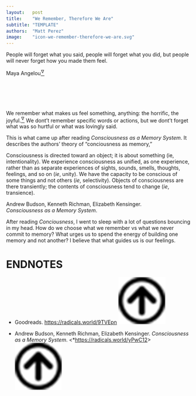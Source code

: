 ```yaml
---
layout:   post
title:    "We Remember, Therefore We Are"
subtitle: "TEMPLATE"
authors:  "Matt Perez"
image:    "icon-we-remember-therefore-we-are.svg"
---
```


<div style="display:none; ">
 <p>We remember what we feel. We dont&rsquo;t forget what hurts or what we love.</p>
</div>

<div class="_citation">
 People will forget what you said, people will forget what you did, but people will never forget how you made them feel.
 <p id="_signature">Maya Angelou<a href="#en01"><sup id="bm01">&hairsp;&nabla;&hairsp;</sup></a></p>
</div>

<h1>&nbsp;</h1>
 <p>We remember what makes us feel something, anything: the horrific, the joyful.<a href="#en02"><sup id="bm02">&hairsp;&nabla;&hairsp;</sup></a> We dont&rsquo;t remember specific words or actions, but we dont&rsquo;t forget what was so hurtful or what was lovingly said.</p>
 <p>This is what came up after reading <em>Consciousness as a Memory System</em>. It describes the authors&rsquo; theory of &ldquo;conciousness as memory,&rdquo;</p>
 <div class="_citation">
  Consciousness is directed toward an object; it is about something (ie, intentionality). We experience consciousness as unified, as one experience, rather than as separate experiences of sights, sounds, smells, thoughts, feelings, and so on (<em>ie</em>, unity). We have the capacity to be conscious of some things and not others (<em>ie</em>, selectivity). Objects of consciousness are there transiently; the contents of consciousness tend to change (<em>ie</em>, transience).
  <p id="_signature">Andrew Budson, Kenneth Richman, Elizabeth Kensinger.<br><em>Consciousness as a Memory System</em>.</p>
 </div>
 <p>After reading <em>Conciousness</em>, I went to sleep with a lot of questions bouncing in my head. How do we choose what we remember vs what we never commit to memory? What urges us to spend the energy of building one memory and not another? I believe that what guides us is our feelings.</p>

<h1 class="_section">ENDNOTES</h1>
 <ul>
  <li id="en01">
   <p class="_list-item">
    Goodreads.
    <a href="https://radicals.world/9TVEpn" target="_blank">https://radicals.world/9TVEpn</a>
    <a class="_uparrow" href="#bm01"><img src="/assets/img/arrow-up-icon.png"></a>
   </p>
  </li>
  <li id="en02">
   <p class="_list-item">
    Andrew Budson, Kenneth Richman, Elizabeth Kensinger.
    <em>Consciousness as a Memory System</em>.
    &lt;*<a href="https://radicals.world/yPwC12" target="_blank">https://radicals.world/yPwC12</a>&gt;
    <a class="_uparrow" href="#bm02"><img src="/assets/img/arrow-up-icon.png"></a>
   </p>
  </li>
 </ul>
